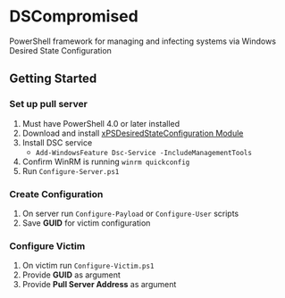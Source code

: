 # DSCompromised
PowerShell framework for managing and infecting systems via Windows Desired State Configuration

## Getting Started

### Set up pull server

1. Must have PowerShell 4.0 or later installed
2. Download and install [xPSDesiredStateConfiguration Module](https://gallery.technet.microsoft.com/xPSDesiredStateConfiguratio-417dc71d)
3. Install DSC service
	- `Add-WindowsFeature Dsc-Service -IncludeManagementTools`
4. Confirm WinRM is running `winrm quickconfig`
4. Run `Configure-Server.ps1` 

### Create Configuration

1. On server run `Configure-Payload` or `Configure-User` scripts
2. Save **GUID** for victim configuration

### Configure Victim

1. On victim run `Configure-Victim.ps1`
2. Provide **GUID** as argument 
3. Provide **Pull Server Address** as argument